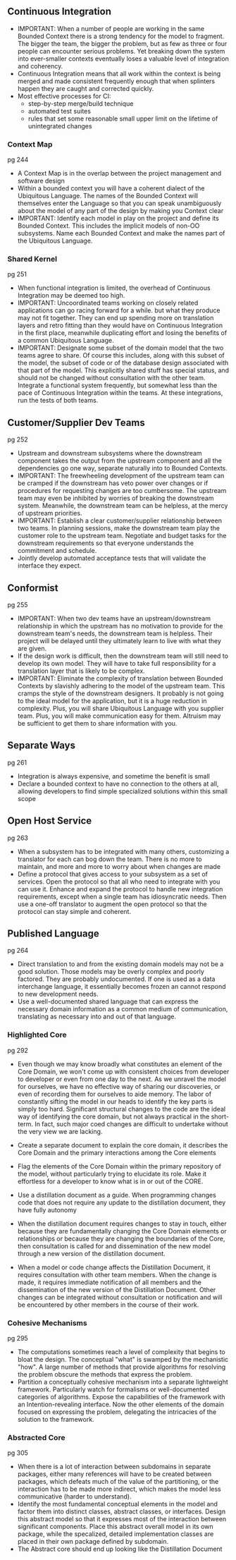
## Continuous Integration

- IMPORTANT: When a number of people are working in the same Bounded Context there is a strong tendency for the model to fragment. The bigger the team, the bigger the problem, but as few as three or four people can encounter serious problems. Yet breaking down the system into ever-smaller contexts eventually loses a valuable level of integration and coherency.
- Continuous Integration means that all work within the context is being merged and made consistent frequently enough that when splinters happen they are caught and corrected quickly.
- Most effective processes for CI:
	- step-by-step merge/build technique
	- automated test suites
	- rules that set some reasonable small upper limit on the lifetime of unintegrated changes


### Context Map

pg 244

- A Context Map is in the overlap between the project management and software design
- Within a bounded context you will have a coherent dialect of the Ubiquitous Language. The names of the Bounded Context will themselves enter the Language so that you can speak unambiguously about the model of any part of the design by making you Context clear
- IMPORTANT: Identify each model in play on the project and define its Bounded Context. This includes the implicit models of non-OO subsystems. Name each Bounded Context and make the names part of the Ubiquitous Language.


### Shared Kernel

pg 251

- When functional integration is limited, the overhead of Continuous Integration may be deemed too high.
- IMPORTANT: Uncoordinated teams working on closely related applications can go racing forward for a while. but what they produce may not fit together. They can end up spending more on translation layers and retro fitting than they would have on Continuous Integration in the first place, meanwhile duplicating effort and losing the benefits of a common Ubiquitous Language.
- IMPORTANT: Designate some subset of the domain model that the two teams agree to share. Of course this includes, along with this subset of the model, the subset of code or of the database design associated with that part of the model. This explicitly shared stuff has special status, and should not be changed without consultation with the other team. Integrate a functional system frequently, but somewhat less than the pace of Continuous Integration within the teams. At these integrations, run the tests of both teams.


## Customer/Supplier Dev Teams

pg 252

- Upstream and downstream subsystems where the downstream component takes the output from the upstream component and all the dependencies go one way, separate naturally into to Bounded Contexts.
- IMPORTANT: The freewheeling development of the upstream team can be cramped if the downstream has veto power over changes or if procedures for requesting changes are too cumbersome. The upstream team may even be inhibited by worries of breaking the downstream system. Meanwhile, the downstream team can be helpless, at the mercy of upstream priorities.
- IMPORTANT: Establish a clear customer/supplier relationship between two teams. In planning sessions, make the downstream team play the customer role to the upstream team. Negotiate and budget tasks for the downstream requirements so that everyone understands the commitment and schedule.
- Jointly develop automated acceptance tests that will validate the interface they expect.


## Conformist

pg 255

- IMPORTANT: When two dev teams have an upstream/downstream relationship in which the upstream has no motivation to provide for the downstream team's needs, the downstream team is helpless. Their project will be delayed until they ultimately learn to live with what they are given.
- If the design work is difficult, then the downstream team will still need to develop its own model. They will have to take full responsibility for a translation layer that is likely to be complex.
- IMPORTANT: Eliminate the complexity of translation between Bounded Contexts by slavishly adhering to the model of the upstream team. This cramps the style of the downstream designers. It probably is not going to the ideal model for the application, but it is a huge reduction in complexity. Plus, you will share Ubiquitous Language with you supplier team. Plus, you will make communication easy for them. Altruism may be sufficient to get them to share information with you.


## Separate Ways

pg 261

- Integration is always expensive, and sometime the benefit is small
- Declare a bounded context to have no connection to the others at all, allowing developers to find simple specialized solutions within this small scope


## Open Host Service

pg 263

- When a subsystem has to be integrated with many others, customizing a translator for each can bog down the team. There is no more to maintain, and more and more to worry about when changes are made
- Define a protocol that gives access to your subsystem as a set of services. Open the protocol so that all who need to integrate with you can use it. Enhance and expand the protocol to handle new integration requirements, except when a single team has idiosyncratic needs. Then use a one-off translator to augment the open protocol so that the protocol can stay simple and coherent.


## Published Language

pg 264

- Direct translation to and from the existing domain models may not be a good solution. Those models may be overly complex and poorly factored. They are probably undocumented. If one is used as a data interchange language, it essentially becomes frozen an cannot respond to new development needs.
- Use a well-documented shared language that can express the necessary domain information as a common medium of communication, translating as necessary into and out of that language.


### Highlighted Core

pg 292

- Even though we may know broadly what constitutes an element of the Core Domain, we won't come up with consistent choices from developer to developer or even from one day to the next. As we unravel the model for ourselves, we have no effective way of sharing our discoveries, or even of recording them for ourselves to aide memory. The labor of constantly sifting the model in our heads to identify the key parts is simply too hard. Significant structural changes to the code are the ideal way of identifying the core domain, but not always practical in the short-term. In fact, such major coed changes are difficult to undertake without the very view we are lacking.
- Create a separate document to explain the core domain, it describes the Core Domain and the primary interactions among the Core elements
- Flag the elements of the Core Domain within the primary repository of the model, without particularly trying to elucidate its role. Make it effortless for a developer to know what is in or out of the CORE.
- Use a distillation document as a guide. When programming changes code that does not require any update to the distillation document, they have fully autonomy
- When the  distillation document requires changes to stay in touch, either because they are fundamentally changing the Core Domain elements or relationships or because they are changing the boundaries of the Core, then consultation is called for and dissemination of the new model through a new version of the distillation document.

- When a model or code change affects the Distillation Document, it requires consultation with other team members. When the change is made, it requires immediate notification of all members and the dissemination of the new version of the Distillation Document. Other changes can be integrated without consultation or notification and will be encountered by other members in the course of their work.


### Cohesive Mechanisms

pg 295

- The computations sometimes reach a level of complexity that begins to bloat the design. The conceptual "what" is swamped by the mechanistic "how". A large number of methods that provide algorithms for resolving the problem obscure the methods that express the problem.
- Partition a conceptually cohesive mechanism into a separate lightweight framework. Particularly watch for formalisms or well-documented categories of algorithms. Expose the capabilities of the framework with an Intention-revealing interface. Now the other elements of the domain focused on expressing the problem, delegating the intricacies of the solution to the framework.


### Abstracted Core

pg 305

- When there is a lot of interaction between subdomains in separate packages, either many references will have to be created between packages, which defeats much of the value of the partitioning, or the interaction has to be made more indirect, which makes the model less communicative (harder to understand).
- Identify the most fundamental conceptual elements in the model and factor them into distinct classes, abstract classes, or interfaces. Design this abstract model so that it expresses most of the interaction between significant components. Place this abstract overall model in its own package, while the specalized, detailed implementation classes are placed in their own package defined by subdomain.
- The Abstract core should end up looking like the Distillation Document